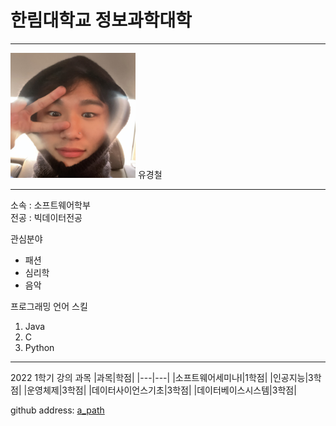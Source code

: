 # 한림대학교 정보과학대학 
---
<img src=IMG_8332.JPG height=200 width=200>
유경철

---

소속 : 소프트웨어학부   
전공 : 빅데이터전공

관심분야
* 패션
* 심리학
* 음악

프로그래밍 언어 스킬
1. Java
2. C
3. Python

----------------

2022 1학기 강의 과목
|과목|학점|
|---|---|
|소프트웨어세미나I|1학점|
|인공지능|3학점|
|운영체제|3학점|
|데이터사이언스기초|3학점|
|데이터베이스시스템|3학점|

github address:  [a_path][github]

[github]: http://github.com/peteryu24
